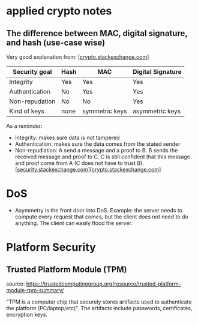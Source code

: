 # applied crypto notes

## The difference between MAC, digital signature, and hash (use-case wise)

Very good explanation from: [[crypto.stackexchange.com](https://crypto.stackexchange.com/questions/5646/what-are-the-differences-between-a-digital-signature-a-mac-and-a-hash)]

| Security goal  | Hash | MAC            | Digital Signature |
|----------------|------|----------------|-------------------|
| Integrity      | Yes  | Yes            | Yes               |
| Authentication | No   | Yes            | Yes               |
| Non-repudation | No   | No             | Yes               |
| Kind of keys   | none | symmetric keys | asymmetric keys   |

As a reminder:
- Integrity: makes sure data is not tampered
- Authentication: makes sure the data comes from the stated sender
- Non-repudiation: A send a message and a proof to B. B sends the received message and proof to C. C is still confident that this message and proof come from A (C does not have to trust B). [[security.stackexchange.com](https://security.stackexchange.com/questions/6730/what-is-the-difference-between-authenticity-and-non-repudiation)][[crypto.stackexchange.com](https://crypto.stackexchange.com/questions/5646/what-are-the-differences-between-a-digital-signature-a-mac-and-a-hash)]


# DoS
 
- Asymmetry is the front door into DoS. Example: the server needs to compute every request that comes, but the client does not need to do anything. The client can easily flood the server.


# Platform Security
## Trusted Platform Module (TPM)
source: https://trustedcomputinggroup.org/resource/trusted-platform-module-tpm-summary/

"TPM is a computer chip that securely stores artifacts used to authenticate the platform (PC/laptop/etc)". The artifacts include passwords, certificates, encryption keys.